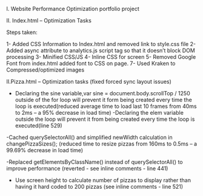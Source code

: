 ﻿I. Website Performance Optimization portfolio project

II. Index.html – Optimization Tasks

Steps taken:

1- Added CSS Information to Index.html and removed link to style.css file
2- Added async attribute to analytics.js script tag so that it doesn’t block DOM processing 
3- Minified CSS/JS
4- Inline CSS for screen
5- Removed Google Font from index.html added font to CSS on page.
7- Used Kraken to Compressed/optimized images


II.Pizza.html – Optimization tasks (fixed forced sync layout issues)

- Declaring the sine variable,var sine = document.body.scrollTop / 1250 outside of the for loop will prevent it form being created every time the loop is executed(reduced average time to load
last 10 frames from 40ms to 2ms – a 95% decrease in load time)
-Declaring the elem variable outside the loop will prevent it from being created every time the loop is executed(line 529)

-Cached querySelectorAll() and simplified newWidth
calculation in changePizzaSizes(); (reduced time to resize pizzas
from 160ms to 0.5ms – a 99.69% decrease in load time)

-Replaced getElementsByClassName() instead of querySelectorAll() to 
improve performance (reverted - see inline comments - line 441)

- Use screen height to calculate number of pizzas to display rather than 
having it hard coded to 200 pizzas (see inline comments - line 521)


